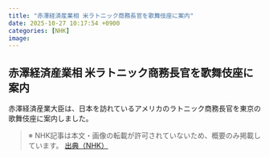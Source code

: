 ```yaml
---
title: "赤澤経済産業相 米ラトニック商務長官を歌舞伎座に案内"
date: 2025-10-27 10:17:54 +0900
categories: [NHK]
image: 
---
```

## 赤澤経済産業相 米ラトニック商務長官を歌舞伎座に案内

赤澤経済産業大臣は、日本を訪れているアメリカのラトニック商務長官を東京の歌舞伎座に案内しました。

> ※ NHK記事は本文・画像の転載が許可されていないため、概要のみ掲載しています。
[出典（NHK）](http://www3.nhk.or.jp/news/html/20251027/k10014960741000.html)
